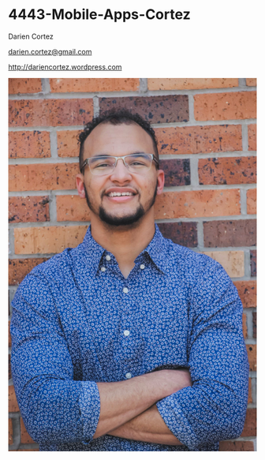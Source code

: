 # 4443-Mobile-Apps-Cortez

Darien Cortez

darien.cortez@gmail.com

http://dariencortez.wordpress.com

![DAC](DAC.jpg)
